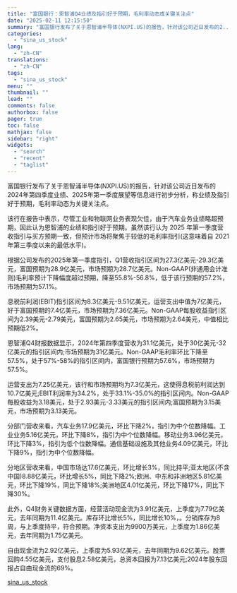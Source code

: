 ```yaml
---
title: "富国银行：恩智浦Q4业绩及指引好于预期，毛利率动态成关键关注点"
date: "2025-02-11 12:15:50"
summary: "富国银行发布了关于恩智浦半导体(NXPI.US)的报告，针对该公司近日发布的2..."
categories:
  - "sina_us_stock"
lang:
  - "zh-CN"
translations:
  - "zh-CN"
tags:
  - "sina_us_stock"
menu: ""
thumbnail: ""
lead: ""
comments: false
authorbox: false
pager: true
toc: false
mathjax: false
sidebar: "right"
widgets:
  - "search"
  - "recent"
  - "taglist"
---
```


富国银行发布了关于恩智浦半导体(NXPI.US)的报告，针对该公司近日发布的2024年第四季度业绩、2025年第一季度展望等信息进行初步分析，称业绩及指引好于预期，毛利率动态为关键关注点。

该行在报告中表示，尽管工业和物联网业务表现欠佳，由于汽车业务业绩略超预期，因此认为恩智浦的业绩和指引好于预期。虽然该行认为 2025 年第一季度营收指引与买方预期一致，但预计市场将聚焦于较低的毛利率指引(这意味着自 2021 年第三季度以来的最低水平)。

根据公司发布的2025年第一季度指引，Q1营收指引区间为27.3亿美元-29.3亿美元，富国预期为28.9亿美元，市场预期为28.7亿美元。Non-GAAP(非通用会计准则)毛利率预计下降幅度超过预期，降至55.8%-56.8%，低于该行预期的57.2%，市场预期为57.1%。

息税前利润(EBIT)指引区间为8.3亿美元-9.51亿美元，运营支出中值为7亿美元，好于富国预期的7.4亿美元，市场预期为7.36亿美元。Non-GAAP每股收益指引区间为2.39美元-2.79美元，富国预期为2.65美元，市场预期为2.64美元，中值相比预期低2%。

恩智浦Q4财报数据显示，2024年第四季度营收为31.1亿美元，处于30亿美元-32亿美元的指引区间内;市场预期为31亿美元。Non-GAAP毛利率环比下降至57.5%，处于57%-58%的指引区间内，富国银行预期为57.6%，市场预期为57.5%。

运营支出为7.25亿美元，该行和市场预期均为7.3亿美元，这使得息税前利润达到10.7亿美元;EBIT利润率为34.2%，处于33.1%-35.0%的指引区间内。Non-GAAP每股收益为3.18美元，处于2.93美元-3.33美元的指引区间内;富国预期为3.15美元，市场预期为3.13美元。

分部门营收来看，汽车业务17.9亿美元，环比下降2%，指引为中个位数降幅。工业业务5.16亿美元，环比下降8%，指引为中个位数降幅。移动业务3.96亿美元，环比下降3%，指引为低个位数降幅。通信基础设施及其他业务4.09亿美元，环比下降9%，指引为中个位数降幅。

分地区营收来看，中国市场达17.6亿美元，环比增长3%，同比持平;亚太地区(不含中国)8.88亿美元，环比增长5%，同比下降2%;欧洲、中东和非洲地区5.81亿美元，环比下降19%，同比下降18%;美洲地区4.01亿美元，环比下降17%，同比下降30%。

此外，Q4财务关键数据方面，经营活动现金流为3.91亿美元，上季度为7.79亿美元，去年同期为11.4亿美元。库存环比增长5%，同比增长10%，。分销库存为8周，与上季度持平，符合预期。净资本支出为9900万美元，上季度为1.86亿美元，去年同期为1.75亿美元。

自由现金流为2.92亿美元，上季度为5.93亿美元，去年同期为9.62亿美元。股票回购4.55亿美元，支付股息2.58亿美元，总资本回报为7.13亿美元;2024年股东回报占自由现金流的69%。

[sina_us_stock](https://finance.sina.com.cn/stock/hkstock/ggscyd/2025-02-11/doc-inekasqe3336886.shtml)
